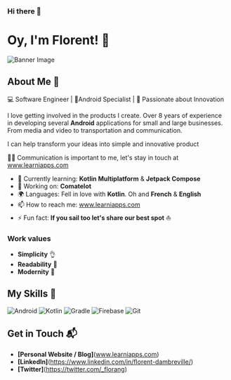 ### Hi there 👋

<!--
**FlorentDambreville/FlorentDambreville** is a ✨ _special_ ✨ repository because its `README.md` (this file) appears on your GitHub profile.

Here are some ideas to get you started:

- 🔭 I’m currently working on ...
- 🌱 I’m currently learning ...
- 👯 I’m looking to collaborate on ...
- 🤔 I’m looking for help with ...
- 💬 Ask me about ...
- 📫 How to reach me: ...
- 😄 Pronouns: ...
- ⚡ Fun fact: ...
-->

# Oy, I'm Florent! 🌊

![Banner Image](your_banner_image_url_here)

## About Me 🚀

💻 Software Engineer | 📱Android Specialist | 🚀 Passionate about Innovation

I love getting involved in the products I create. 
Over 8 years of experience in developing several **Android** applications for small and large businesses. From media and video to transportation and communication. 

I can help transform your ideas into simple and innovative product

🧑‍💻 Communication is important to me, let's stay in touch at www.learniapps.com

- 🌱 Currently learning: **Kotlin Multiplatform** & **Jetpack Compose**
- 🔭 Working on: **Comatelot**
- 🌍 Languages: Fell in love with **Kotlin**. Oh and **French** & **English**
- 📫 How to reach me: www.learniapps.com
- ⚡ Fun fact: **If you sail too let's share our best spot** ⛵️

### Work values
- **Simplicity** 👌
- **Readability** 📖
- **Modernity** 🚀

## My Skills 🧠
![Android](https://img.shields.io/badge/Android-3DDC84?style=for-the-badge&logo=android&logoColor=white)
![Kotlin](https://img.shields.io/badge/Kotlin-B125EA&style=for-the-badge&logo=kotlin&logoColor=white)
![Gradle](https://img.shields.io/badge/gradle-02303A?style=for-the-badge&logo=gradle&logoColor=white)
![Firebase](https://img.shields.io/badge/firebase-ffca28?style=for-the-badge&logo=firebase&logoColor=black)
![Git](https://img.shields.io/badge/GIT-E44C30?style=for-the-badge&logo=git&logoColor=white)

<!--
## Featured Projects 💻

### [Project 1 Title](project_1_link)

![Project 1 Screenshot](project_1_screenshot_url)

**[Project 1 Title]** is a **[brief project description]** built with **[technologies used]**. This project demonstrates my ability to **[skills demonstrated by the project]**. You can check out the repository [here](project_1_repository_link).

### [Project 2 Title](project_2_link)

![Project 2 Screenshot](project_2_screenshot_url)

**[Project 2 Title]** is a **[brief project description]** built with **[technologies used]**. This project showcases my skills in **[skills demonstrated by the project]**. You can check out the repository [here](project_2_repository_link).
-->

## Get in Touch 📬

- **[Personal Website / Blog]**(www.learniapps.com)
- **[LinkedIn]**(https://www.linkedin.com/in/florent-dambreville/)
- **[Twitter]**(https://twitter.com/_florang)


